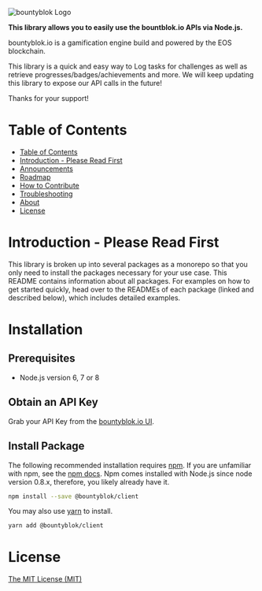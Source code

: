 ![bountyblok Logo](https://avatars2.githubusercontent.com/u/53401686)


**This library allows you to easily use the bountblok.io APIs via Node.js.**

bountyblok.io is a gamification engine build and powered by the EOS blockchain.

This library is a quick and easy way to Log tasks for challenges as well as retrieve progresses/badges/achievements and more. We will keep updating this library to expose our API calls in the future!

Thanks for your support! 

# Table of Contents

- [Table of Contents](#table-of-contents)
- [Introduction - Please Read First](#introduction---please-read-first)
- [Announcements](#announcements)
- [Roadmap](#roadmap)
- [How to Contribute](#how-to-contribute)
- [Troubleshooting](#troubleshooting)
- [About](#about)
- [License](#license)

<a name="introduction"></a>
# Introduction - Please Read First

This library is broken up into several packages as a monorepo so that you only need to install the packages necessary for your use case. This README contains information about all packages. For examples on how to get started quickly, head over to the READMEs of each package (linked and described below), which includes detailed examples.


# Installation

## Prerequisites

- Node.js version 6, 7 or 8

## Obtain an API Key

Grab your API Key from the [bountyblok.io UI](https://app.bountyblok.io/settings/api_keys).

## Install Package

The following recommended installation requires [npm](https://npmjs.org/). If you are unfamiliar with npm, see the [npm docs](https://npmjs.org/doc/). Npm comes installed with Node.js since node version 0.8.x, therefore, you likely already have it.

```sh
npm install --save @bountyblok/client
```

You may also use [yarn](https://yarnpkg.com/en/) to install.

```sh
yarn add @bountyblok/client
```

<a name="license"></a>
# License
[The MIT License (MIT)](https://github.com/bountyblok/bountyblok-nodejs/blob/master/LICENSE.md)
